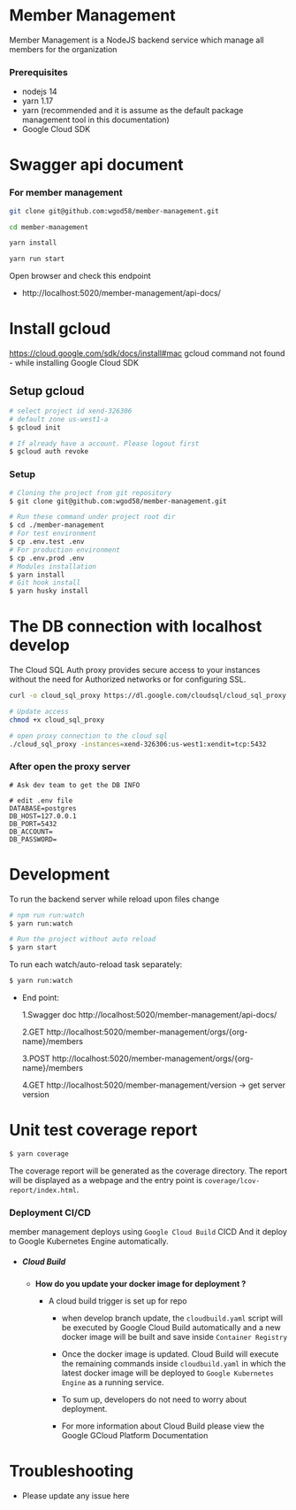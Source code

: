 # Member Management

Member Management is a NodeJS backend service which manage all members for the organization

### Prerequisites

- nodejs 14
- yarn 1.17
- yarn (recommended and it is assume as the default package management tool in this documentation)
- Google Cloud SDK

# Swagger api document

### For member management

```sh
git clone git@github.com:wgod58/member-management.git

cd member-management

yarn install

yarn run start

```

Open browser and check this endpoint

- http://localhost:5020/member-management/api-docs/

# Install gcloud

https://cloud.google.com/sdk/docs/install#mac
gcloud command not found - while installing Google Cloud SDK

## Setup gcloud

```sh
# select project id xend-326306
# default zone us-west1-a
$ gcloud init

# If already have a account. Please logout first
$ gcloud auth revoke
```

### Setup

```sh
# Cloning the project from git repository
$ git clone git@github.com:wgod58/member-management.git

# Run these command under project root dir
$ cd ./member-management
# For test environment
$ cp .env.test .env
# For production environment
$ cp .env.prod .env
# Modules installation
$ yarn install
# Git hook install
$ yarn husky install

```

# The DB connection with localhost develop

The Cloud SQL Auth proxy provides secure access to your instances without the need for Authorized networks or for configuring SSL.

```sh
curl -o cloud_sql_proxy https://dl.google.com/cloudsql/cloud_sql_proxy.darwin.386

# Update access
chmod +x cloud_sql_proxy

# open proxy connection to the cloud sql
./cloud_sql_proxy -instances=xend-326306:us-west1:xendit=tcp:5432

```

### After open the proxy server

```
# Ask dev team to get the DB INFO

# edit .env file
DATABASE=postgres
DB_HOST=127.0.0.1
DB_PORT=5432
DB_ACCOUNT=
DB_PASSWORD=
```

# Development

To run the backend server while reload upon files change

```sh
# npm run run:watch
$ yarn run:watch

# Run the project without auto reload
$ yarn start

```

To run each watch/auto-reload task separately:

```sh
$ yarn run:watch
```

- End point:

  1.Swagger doc http://localhost:5020/member-management/api-docs/

  2.GET http://localhost:5020/member-management/orgs/{org-name}/members

  3.POST http://localhost:5020/member-management/orgs/{org-name}/members

  4.GET http://localhost:5020/member-management/version -> get server version

# Unit test coverage report

```sh
$ yarn coverage
```

The coverage report will be generated as the coverage directory. The report will be displayed as a webpage and the entry point is `coverage/lcov-report/index.html`.

### Deployment CI/CD

member management deploys using `Google Cloud Build` CICD
And it deploy to Google Kubernetes Engine automatically.

- ##### Cloud Build

  - **How do you update your docker image for deployment ?**

    - A cloud build trigger is set up for repo

      - when develop branch update, the `cloudbuild.yaml` script will be executed by Google Cloud Build automatically and a new docker image will be built and save inside `Container Registry`

      - Once the docker image is updated. Cloud Build will execute the remaining commands inside `cloudbuild.yaml` in which the latest docker image will be deployed to `Google Kubernetes Engine` as a running service.

      - To sum up, developers do not need to worry about deployment.

      - For more information about Cloud Build please view the Google GCloud Platform Documentation

# Troubleshooting

- Please update any issue here
